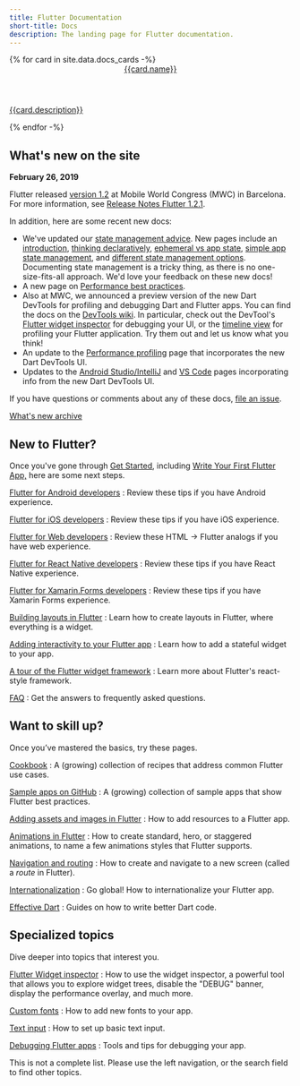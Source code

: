 ```yaml
---
title: Flutter Documentation
short-title: Docs
description: The landing page for Flutter documentation.
---
```


<div class="card-deck">
{% for card in site.data.docs_cards -%}
  <a class="card" href="{{card.url}}">
    <div class="card-body">
      <header class="card-title">{{card.name}}</header>
      <p class="card-text">{{card.description}}</p>
    </div>
  </a>
{% endfor -%}
</div>

## What's new on the site

**February 26, 2019**

Flutter released [version
1.2](https://developers.googleblog.com/2019/02/launching-flutter-12-at-mobile-world.html)
at Mobile World Congress (MWC) in Barcelona. For more information, see
[Release Notes Flutter
1.2.1](https://github.com/flutter/flutter/wiki/Release-Notes---Flutter-1.2.1).

In addition, here are some recent new docs:

* We've updated our [state management
  advice](/docs/development/data-and-backend/state-mgmt/intro).
  New pages include an
  [introduction](/docs/development/data-and-backend/state-mgmt/intro),
  [thinking declaratively](/docs/development/data-and-backend/state-mgmt/declarative), 
  [ephemeral vs app state](/docs/development/data-and-backend/state-mgmt/ephemeral-vs-app),
  [simple app state management](/docs/development/data-and-backend/state-mgmt/simple),
  and [different state management
  options](/docs/development/data-and-backend/state-mgmt/options).
  Documenting state management is a tricky thing, as there is no one-size-fits-all
  approach. We'd love your feedback on these new docs!
* A new page on [Performance best practices](/docs/testing/best-practices).
* Also at MWC, we announced a preview version of the new Dart DevTools
  for profiling and debugging Dart and Flutter apps. You can find the docs on the
  [DevTools wiki](https://flutter.github.io/devtools/).
  In particular, check out the DevTool's [Flutter widget
  inspector](https://flutter.github.io/devtools/inspector) for debugging
  your UI, or the [timeline
  view](https://flutter.github.io/devtools/timeline) for profiling your Flutter
  application. Try them out and let us know what you think!
* An update to the [Performance profiling](/docs/testing/ui-performance)
  page that incorporates the new Dart DevTools UI.
* Updates to the [Android
  Studio/IntelliJ](/docs/development/tools/android-studio)
  and [VS Code](/docs/development/tools/vs-code) pages incorporating info from
  the new Dart DevTools UI.

If you have questions or comments about any of these docs, [file an
issue]({{site.repo.this}}/issues).

[What's new archive](/docs/whats-new-archive)

## New to Flutter?

Once you've gone through [Get Started](/docs/get-started/install),
including [Write Your First Flutter App,](/docs/get-started/codelab)
here are some next steps.

[Flutter for Android developers](/docs/get-started/flutter-for/android-devs)
: Review these tips if you have Android experience.

[Flutter for iOS developers](/docs/get-started/flutter-for/ios-devs)
: Review these tips if you have iOS experience.

[Flutter for Web developers](/docs/get-started/flutter-for/web-devs)
: Review these HTML -> Flutter analogs if you have web experience.

[Flutter for React Native developers](/docs/get-started/flutter-for/react-native-devs)
: Review these tips if you have React Native experience.

[Flutter for Xamarin.Forms developers](/docs/get-started/flutter-for/xamarin-forms-devs)
: Review these tips if you have Xamarin Forms experience.

[Building layouts in Flutter](/docs/development/ui/layout)
: Learn how to create layouts in Flutter, where everything is a widget.

[Adding interactivity to your Flutter app](/docs/development/ui/interactive)
: Learn how to add a stateful widget to your app.

[A tour of the Flutter widget framework](/docs/development/ui/widgets-intro)
: Learn more about Flutter's react-style framework.

[FAQ](/docs/resources/faq)
: Get the answers to frequently asked questions.


## Want to skill up?

Once you’ve mastered the basics, try these pages.

[Cookbook](/docs/cookbook)
: A (growing) collection of recipes that address common Flutter use cases.

[Sample apps on GitHub]({{site.github}}/flutter/samples/blob/master/INDEX.md)
: A (growing) collection of sample apps that show Flutter best practices.

[Adding assets and images in Flutter](/docs/development/ui/assets-and-images)
: How to add resources to a Flutter app.

[Animations in Flutter](/docs/development/ui/animations)
: How to create standard, hero, or staggered animations, to
  name a few animations styles that Flutter supports.

[Navigation and routing](/docs/development/ui/navigation)
: How to create and navigate to a new screen (called a _route_ in Flutter).

[Internationalization](/docs/development/accessibility-and-localization/internationalization)
: Go global! How to internationalize your Flutter app.

[Effective Dart]({{site.dart-site}}/guides/language/effective-dart)
: Guides on how to write better Dart code.

## Specialized topics

Dive deeper into topics that interest you.

[Flutter Widget inspector](/docs/development/tools/inspector)
: How to use the widget inspector, a powerful tool that allows
  you to explore widget trees, disable the "DEBUG"
  banner, display the performance overlay, and much more.

[Custom fonts](/docs/cookbook/design/fonts)
: How to add new fonts to your app.

[Text input](/docs/cookbook/forms/text-input)
: How to set up basic text input.

[Debugging Flutter apps](/docs/testing/debugging)
: Tools and tips for debugging your app.

This is not a complete list. Please use the left navigation,
or the search field to find other topics.
